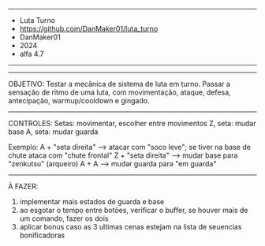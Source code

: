 - - - - - - - - - - - - - - - - - - - - - - - - - - - - - - - -
- Luta Turno
- https://github.com/DanMaker01/luta_turno
- DanMaker01
- 2024
- alfa 4.7
- - - - - - - - - - - - - - - - - - - - - - - - - - - - - - - -

- - - - - - - - - - - - - - - - - - - - - - - - - - - - - - - -
OBJETIVO:
Testar a mecânica de sistema de luta em turno. Passar a sensação de ritmo de uma luta, com movimentação, ataque, defesa, antecipação, warmup/cooldown e gingado.

- - - - - - - - - - - - - - - - - - - - - - - - - - - - - - - -
CONTROLES:
Setas: movimentar, escolher entre movimentos
Z, seta: mudar base
A, seta: mudar guarda

Exemplo: 
A + "seta direita" --> atacar com "soco leve"; se tiver na base de chute ataca com "chute frontal"
Z + "seta direita" --> mudar base para "zenkutsu" (arqueiro) 
A + A --> mudar guarda para "em guarda"
- - - - - - - - - - - - - - - - - - - - - - - - - - - - - - - -
À FAZER:
1. implementar mais estados de guarda e base
2. ao esgotar o tempo entre botões, verificar o buffer, se houver mais de um comando, fazer os dois
3. aplicar bonus caso as 3 ultimas cenas estejam na lista de seuencias bonificadoras